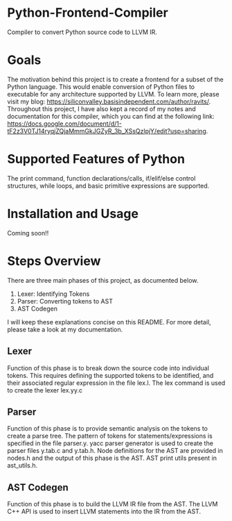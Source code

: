 # Python-Frontend-Compiler
Compiler to convert Python source code to LLVM IR.

# Goals
The motivation behind this project is to create a frontend for a subset of the Python language. This would enable conversion of Python files to executable for any architecture supported by LLVM. To learn more, please visit my blog: <https://siliconvalley.basisindependent.com/author/ravits/>. Throughout this project, I have also kept a record of my notes and documentation for this compiler, which you can find at the following link: <https://docs.google.com/document/d/1-tF2z3V0TJ14ryqjZQjaMmmGkJGZyR_3b_XSsQzlpjY/edit?usp=sharing>.

# Supported Features of Python
The print command, function declarations/calls, if/elif/else control structures, while loops, and basic primitive expressions are supported.

# Installation and Usage
Coming soon!!

# Steps Overview
There are three main phases of this project, as documented below.
1. Lexer: Identifying Tokens
1. Parser: Converting tokens to AST
1. AST Codegen

I will keep these explanations concise on this README. For more detail, please take a look at my documentation.
## Lexer
Function of this phase is to break down the source code into individual tokens. This requires defining the supported tokens to be identified, and their associated regular expression in the file lex.l. The lex command is used to create the lexer lex.yy.c

## Parser
Function of this phase is to provide semantic analysis on the tokens to create a parse tree. The pattern of tokens for statements/expressions is specified in the file parser.y. yacc parser generator is used to create the parser files y.tab.c and y.tab.h. Node definitions for the AST are provided in nodes.h and the output of this phase is the AST. AST print utils present in ast\_utils.h.

## AST Codegen
Function of this phase is to build the LLVM IR file from the AST. The LLVM C++ API is used to insert LLVM statements into the IR from the AST.
